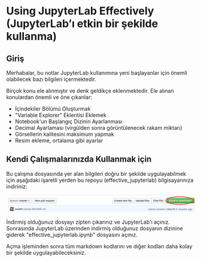 # Using JupyterLab Effectively (JupyterLab’ı etkin bir şekilde kullanma)

## Giriş

Merhabalar, bu notlar JupyterLab kullanımına yeni başlayanlar için önemli olabilecek bazı bilgileri içermektedir. 

Birçok konu ele alınmıştır ve denk geldikçe eklenmektedir. Ele alınan konulardan önemli ve öne çıkanlar:

- İçindekiler Bölümü Oluşturmak
- "Variable Explorer" Eklentisi Eklemek
- Notebook'un Başlangıç Dizinin Ayarlanması
- Decimal Ayarlaması (virgülden sonra görüntülenecek rakam miktarı)
- Görsellerin kalitesini maksimum yapmak
- Resim ekleme, ortalama gibi ayarlar

## Kendi Çalışmalarınızda Kullanmak için

Bu çalışma dosyasında yer alan bilgileri doğru bir şekilde uygulayabilmek için aşağıdaki işaretli yerden bu repoyu (effective_jupyterlab) bilgisayarınıza indiriniz:

![Download](download.png)


İndirmiş olduğunuz dosyayı zipten çıkarınız ve JupyterLab'ı açınız. Sonrasında JupyterLab üzerinden indirmiş olduğunuz dosyanın dizinine giderek "effective_jupyterlab.ipynb" dosyasını açınız. 

Açma işleminden sonra tüm markdown kodlarını ve diğer kodları daha kolay bir şekilde uygulayabileceksiniz.





